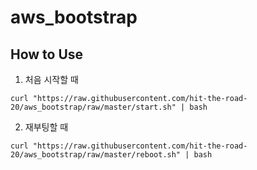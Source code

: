 # aws_bootstrap
## How to Use

1. 처음 시작할 때

```
curl "https://raw.githubusercontent.com/hit-the-road-20/aws_bootstrap/raw/master/start.sh" | bash 
```

2. 재부팅할 때

```
curl "https://raw.githubusercontent.com/hit-the-road-20/aws_bootstrap/raw/master/reboot.sh" | bash 
```
